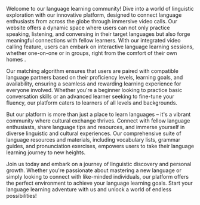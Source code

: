 Welcome to our language learning community! Dive into a world of linguistic exploration with our innovative platform, designed to connect language enthusiasts from across the globe through immersive video calls. Our website offers a dynamic space where users can not only practice speaking, listening, and conversing in their target languages but also forge meaningful connections with fellow learners. With our integrated video calling feature, users can embark on interactive language learning sessions, whether one-on-one or in groups, right from the comfort of their own homes .

Our matching algorithm ensures that users are paired with compatible language partners based on their proficiency levels, learning goals, and availability, ensuring a seamless and rewarding learning experience for everyone involved. Whether you're a beginner looking to practice basic conversation skills or an advanced learner seeking to fine-tune your fluency, our platform caters to learners of all levels and backgrounds.

But our platform is more than just a place to learn languages – it's a vibrant community where cultural exchange thrives. Connect with fellow language enthusiasts, share language tips and resources, and immerse yourself in diverse linguistic and cultural experiences. Our comprehensive suite of language resources and materials, including vocabulary lists, grammar guides, and pronunciation exercises, empowers users to take their language learning journey to new heights.

Join us today and embark on a journey of linguistic discovery and personal growth. Whether you're passionate about mastering a new language or simply looking to connect with like-minded individuals, our platform offers the perfect environment to achieve your language learning goals. Start your language learning adventure with us and unlock a world of endless possibilities!